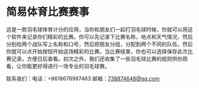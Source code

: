 # 简易体育比赛赛事
这是一款羽毛球体育计分的应用，当你和朋友们一起打羽毛球时候，你就可以用这个软件来记录你们精彩的比赛。你可以先记录下比赛名称，地点和天气情况，然后分别给两个战队写上名称和口号，然后把朋友分组，分配到两个不同的队伍，然后你就可以点开始按钮开始这场精彩的比赛。当比赛结束，你也可以选择保存此次比赛记录，方便日后查看。初次之外，我们还收集了一些羽毛球比赛的规则供你观看，让你能更好得进行一场专业的羽毛球赛。

联系我们：电话：+8618678987463 邮箱：738874648@qq.com
